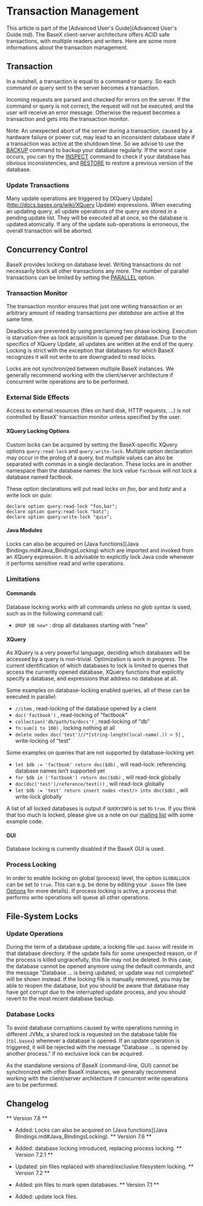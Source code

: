 
# Transaction Management
 


 
This article is part of the [Advanced User's Guide](Advanced User's Guide.md). The BaseX client-server architecture offers ACID safe transactions, with multiple readers and writers. Here are some more informations about the transaction management. 

 
## Transaction

In a nutshell, a transaction is equal to a command or query. So each command or query sent to the server becomes a transaction. 


Incoming requests are parsed and checked for errors on the server. If the command or query is not correct, the request will not be executed, and the user will receive an error message. Otherwise the request becomes a transaction and gets into the transaction monitor. 


Note: An unexpected abort of the server during a transaction, caused by a hardware failure or power cut, may lead to an inconsistent database state if a transaction was active at the shutdown time. So we advise to use the [BACKUP](Commands.md#CREATE_BACKUP) command to backup your database regularly. If the worst case occurs, you can try the [INSPECT](Commands.md#INSPECT) command to check if your database has obvious inconsistencies, and [RESTORE](Commands.md#RESTORE) to restore a previous version of the database. 


### Update Transactions

Many update operations are triggered by [XQuery Update](http://docs.basex.org/wiki/XQuery Update) expressions. When executing an updating query, all update operations of the query are stored in a pending update list. They will be executed all at once, so the database is updated atomically. If any of the update sub-operations is erroneous, the overall transaction will be aborted. 

 
## Concurrency Control

BaseX provides locking on database level. Writing transactions do not necessarily block all other transactions any more. The number of parallel transactions can be limited by setting the [PARALLEL](Options.md#PARALLEL) option. 


### Transaction Monitor

The transaction monitor ensures that just one writing transaction or an arbitrary amount of reading transactions _per database_ are active at the same time. 


Deadlocks are prevented by using preclaiming two phase locking. Execution is starvation-free as lock acquisition is queued per database. Due to the specifics of XQuery Update, all updates are written at the end of the query. Locking is strict with the exception that databases for which BaseX recognizes it will not write to are downgraded to read locks. 


Locks are not synchronized between multiple BaseX instances. We generally recommend working with the client/server architecture if concurrent write operations are to be performed. 


### External Side Effects

Access to external resources (files on hard disk, HTTP requests, ...) is not controlled by BaseX' transaction monitor unless specified by the user. 


#### XQuery Locking Options

Custom locks can be acquired by setting the BaseX-specific XQuery options `query:read-lock` and `query:write-lock`. Multiple option declaration may occur in the prolog of a query, but multiple values can also be separated with commas in a single declaration. These locks are in another namespace than the database names: the lock value `factbook` will not lock a database named factbook. 


These option declarations will put read locks on _foo_, _bar_ and _batz_ and a write lock on _quix_: 


    declare option query:read-lock "foo,bar";
    declare option query:read-lock "batz";
    declare option query:write-lock "quix";


#### Java Modules

Locks can also be acquired on [Java functions](Java Bindings.md#Java_BindingsLocking) which are imported and invoked from an XQuery expression. It is advisable to explicitly lock Java code whenever it performs sensitive read and write operations. 


### Limitations

#### Commands

Database locking works with all commands unless no glob syntax is used, such as in the following command call: 

 * `DROP DB new*` : drop all databases starting with "new"

#### XQuery

As XQuery is a very powerful language, deciding which databases will be accessed by a query is non-trivial. Optimization is work in progress. The current identification of which databases to lock is limited to queries that access the currently opened database, XQuery functions that explicitly specify a database, and expressions that address no database at all. 


Some examples on database-locking enabled queries, all of these can be executed in parallel: 

 * `//item` , read-locking of the database opened by a client 
 * `doc('factbook')` , read-locking of "factbook"
 * `collection('db/path/to/docs')` , read-locking of "db"
 * `fn:sum(1 to 100)` , locking nothing at all 
 * `delete nodes doc('test')//*[string-length(local-name(.)) > 5]` , write-locking of "test"

Some examples on queries that are not supported by database-locking yet: 

 * `let $db := 'factbook' return doc($db)` , will read-lock: referencing database names isn’t supported yet 
 * `for $db in ('factbook') return doc($db)` , will read-lock globally 
 * `doc(doc('test')/reference/text())` , will read-lock globally 
 * `let $db := 'test' return insert nodes <test/> into doc($db)` , will write-lock globally 

A list of all locked databases is output if `QUERYINFO` is set to `true`. If you think that too much is locked, please give us a note on our [mailing list](http://basex.org/open-source/) with some example code. 


#### GUI

Database locking is currently disabled if the BaseX GUI is used. 


### Process Locking

In order to enable locking on global (process) level, the option `GLOBALLOCK` can be set to `true`. This can e.g. be done by editing your `.basex` file (see [Options](Options.md) for more details). If process locking is active, a process that performs write operations will queue all other operations. 

 
## File-System Locks

### Update Operations

During the term of a database update, a locking file `upd.basex` will reside in that database directory. If the update fails for some unexpected reason, or if the process is killed ungracefully, this file may not be deleted. In this case, the database cannot be opened anymore using the default commands, and the message "Database ... is being updated, or update was not completed" will be shown instead. If the locking file is manually removed, you may be able to reopen the database, but you should be aware that database may have got corrupt due to the interrupted update process, and you should revert to the most recent database backup. 


### Database Locks

To avoid database corruptions caused by write operations running in different JVMs, a shared lock is requested on the database table file (`tbl.basex`) whenever a database is opened. If an update operation is triggered, it will be rejected with the message "Database ... is opened by another process." if no exclusive lock can be acquired. 


As the standalone versions of BaseX (command-line, GUI) cannot be synchronized with other BaseX instances, we generally recommend working with the client/server architecture if concurrent write operations are to be performed. 

 
## Changelog
** Version 7.8 **

 * Added: Locks can also be acquired on [Java functions](Java Bindings.md#Java_BindingsLocking). 
** Version 7.6 **

 * Added: database locking introduced, replacing process locking. 
** Version 7.2.1 **

 * Updated: pin files replaced with shared/exclusive filesystem locking. 
** Version 7.2 **

 * Added: pin files to mark open databases. 
** Version 7.1 **

 * Added: update lock files. 
